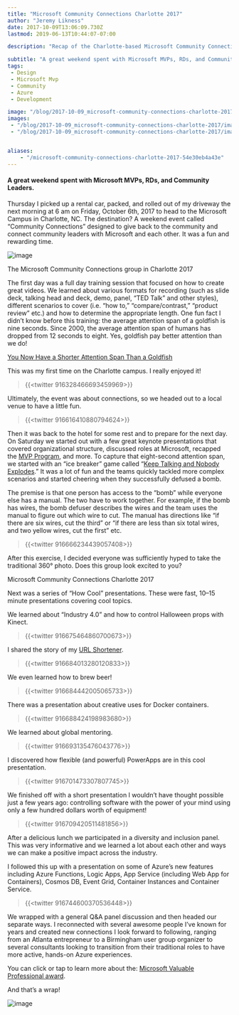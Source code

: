 ```yaml
---
title: "Microsoft Community Connections Charlotte 2017"
author: "Jeremy Likness"
date: 2017-10-09T13:06:09.730Z
lastmod: 2019-06-13T10:44:07-07:00

description: "Recap of the Charlotte-based Microsoft Community Connections event with MVPs, RDs, and community leaders."

subtitle: "A great weekend spent with Microsoft MVPs, RDs, and Community Leaders."
tags:
 - Design 
 - Microsoft Mvp 
 - Community 
 - Azure 
 - Development 

image: "/blog/2017-10-09_microsoft-community-connections-charlotte-2017/images/1.jpeg" 
images:
 - "/blog/2017-10-09_microsoft-community-connections-charlotte-2017/images/1.jpeg" 
 - "/blog/2017-10-09_microsoft-community-connections-charlotte-2017/images/2.gif" 


aliases:
    - "/microsoft-community-connections-charlotte-2017-54e30eb4a43e"
---
```


#### A great weekend spent with Microsoft MVPs, RDs, and Community Leaders.

Thursday I picked up a rental car, packed, and rolled out of my driveway the next morning at 6 am on Friday, October 6th, 2017 to head to the Microsoft Campus in Charlotte, NC. The destination? A weekend event called “Community Connections” designed to give back to the community and connect community leaders with Microsoft and each other. It was a fun and rewarding time.




![image](/blog/2017-10-09_microsoft-community-connections-charlotte-2017/images/1.jpeg)

The Microsoft Community Connections group in Charlotte 2017



The first day was a full day training session that focused on how to create great videos. We learned about various formats for recording (such as slide deck, talking head and deck, demo, panel, “TED Talk” and other styles), different scenarios to cover (i.e. “how to,” “compare/contrast,” “product review” etc.) and how to determine the appropriate length. One fun fact I didn’t know before this training: the average attention span of a goldfish is nine seconds. Since 2000, the average attention span of humans has dropped from 12 seconds to eight. Yes, goldfish pay better attention than we do!

[You Now Have a Shorter Attention Span Than a Goldfish](http://time.com/3858309/attention-spans-goldfish/)


This was my first time on the Charlotte campus. I really enjoyed it!

> {{<twitter 916328466693459969>}}


Ultimately, the event was about connections, so we headed out to a local venue to have a little fun.

> {{<twitter 916616410880794624>}}


Then it was back to the hotel for some rest and to prepare for the next day. On Saturday we started out with a few great keynote presentations that covered organizational structure, discussed roles at Microsoft, recapped the [MVP Program](https://jlik.me/bn4), and more. To capture that eight-second attention span, we started with an “ice breaker” game called “[Keep Talking and Nobody Explodes](http://www.keeptalkinggame.com/).” It was a lot of fun and the teams quickly tackled more complex scenarios and started cheering when they successfully defused a bomb.

The premise is that one person has access to the “bomb” while everyone else has a manual. The two have to work together. For example, if the bomb has wires, the bomb defuser describes the wires and the team uses the manual to figure out which wire to cut. The manual has directions like “if there are six wires, cut the third” or “if there are less than six total wires, and two yellow wires, cut the first” etc.

> {{<twitter 916666234439057408>}}


After this exercise, I decided everyone was sufficiently hyped to take the traditional 360° photo. Does this group look excited to you?




Microsoft Community Connections Charlotte 2017



Next was a series of “How Cool” presentations. These were fast, 10–15 minute presentations covering cool topics.

We learned about “Industry 4.0” and how to control Halloween props with Kinect.

> {{<twitter 916675464860700673>}}


I shared the story of my [URL Shortener](https://blog.jeremylikness.com/build-a-serverless-link-shortener-with-analytics-faster-than-finishing-your-latte-8c094bb1df2c).

> {{<twitter 916684013280120833>}}


We even learned how to brew beer!

> {{<twitter 916684442005065733>}}


There was a presentation about creative uses for Docker containers.

> {{<twitter 916688424198983680>}}


We learned about global mentoring.

> {{<twitter 916693135476043776>}}


I discovered how flexible (and powerful) PowerApps are in this cool presentation.

> {{<twitter 916701473307807745>}}


We finished off with a short presentation I wouldn’t have thought possible just a few years ago: controlling software with the power of your mind using only a few hundred dollars worth of equipment!

> {{<twitter 916709420511481856>}}


After a delicious lunch we participated in a diversity and inclusion panel. This was very informative and we learned a lot about each other and ways we can make a positive impact across the industry.

I followed this up with a presentation on some of Azure’s new features including Azure Functions, Logic Apps, App Service (including Web App for Containers), Cosmos DB, Event Grid, Container Instances and Container Service.

> {{<twitter 916744600370536448>}}


We wrapped with a general Q&amp;A panel discussion and then headed our separate ways. I reconnected with several awesome people I’ve known for years and created new connections I look forward to following, ranging from an Atlanta entrepreneur to a Birmingham user group organizer to several consultants looking to transition from their traditional roles to have more active, hands-on Azure experiences.

You can click or tap to learn more about the: [Microsoft Valuable Professional award](https://jlik.me/bn4).

And that’s a wrap!




![image](/blog/2017-10-09_microsoft-community-connections-charlotte-2017/images/2.gif)

